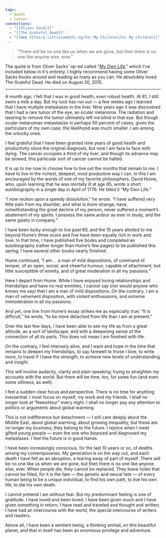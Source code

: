 ```yaml
---
tags:
  - Death
  - Cancer
connections:
  - "[[Oliver Sacks]]"
  - "[[The Grateful Dead]]"
  - "[[Web SItes/a.littlesomethi.ng/For My Children|For My Children]]"
---
```

> "There will be no one like us when we are gone, but then there is no one like anyone else, ever."

The quote is from Oliver Sacks' op-ed called "[My Own Life](https://www.nytimes.com/2015/02/19/opinion/oliver-sacks-on-learning-he-has-terminal-cancer.html)," which I've included below in it's entirety. I highly recommend having some Oliver Sacks books around and reading as many as you can. He absolutely loved The Grateful Dead. He died on August 30, 2015.

---

A month ago, I felt that I was in good health, even robust health. At 81, I still swim a mile a day. But my luck has run out — a few weeks ago I learned that I have multiple metastases in the liver. Nine years ago it was discovered that I had a rare tumor of the eye, an ocular melanoma. The radiation and lasering to remove the tumor ultimately left me blind in that eye. But though ocular melanomas metastasize in perhaps 50 percent of cases, given the particulars of my own case, the likelihood was much smaller. I am among the unlucky ones.

I feel grateful that I have been granted nine years of good health and productivity since the original diagnosis, but now I am face to face with dying. The cancer occupies a third of my liver, and though its advance may be slowed, this particular sort of cancer cannot be halted.

It is up to me now to choose how to live out the months that remain to me. I have to live in the richest, deepest, most productive way I can. In this I am encouraged by the words of one of my favorite philosophers, David Hume, who, upon learning that he was mortally ill at age 65, wrote a short autobiography in a single day in April of 1776. He titled it “My Own Life.”

“I now reckon upon a speedy dissolution,” he wrote. “I have suffered very little pain from my disorder; and what is more strange, have, notwithstanding the great decline of my person, never suffered a moment’s abatement of my spirits. I possess the same ardour as ever in study, and the same gaiety in company.”

I have been lucky enough to live past 80, and the 15 years allotted to me beyond Hume’s three score and five have been equally rich in work and love. In that time, I have published five books and completed an autobiography (rather longer than Hume’s few pages) to be published this spring; I have several other books nearly finished.

Hume continued, “I am ... a man of mild dispositions, of command of temper, of an open, social, and cheerful humour, capable of attachment, but little susceptible of enmity, and of great moderation in all my passions.”

Here I depart from Hume. While I have enjoyed loving relationships and friendships and have no real enmities, I cannot say (nor would anyone who knows me say) that I am a man of mild dispositions. On the contrary, I am a man of vehement disposition, with violent enthusiasms, and extreme immoderation in all my passions.

And yet, one line from Hume’s essay strikes me as especially true: “It is difficult,” he wrote, “to be more detached from life than I am at present.”

Over the last few days, I have been able to see my life as from a great altitude, as a sort of landscape, and with a deepening sense of the connection of all its parts. This does not mean I am finished with life.

On the contrary, I feel intensely alive, and I want and hope in the time that remains to deepen my friendships, to say farewell to those I love, to write more, to travel if I have the strength, to achieve new levels of understanding and insight.

This will involve audacity, clarity and plain speaking; trying to straighten my accounts with the world. But there will be time, too, for some fun (and even some silliness, as well).

I feel a sudden clear focus and perspective. There is no time for anything inessential. I must focus on myself, my work and my friends. I shall no longer look at “NewsHour” every night. I shall no longer pay any attention to politics or arguments about global warming.

This is not indifference but detachment — I still care deeply about the Middle East, about global warming, about growing inequality, but these are no longer my business; they belong to the future. I rejoice when I meet gifted young people — even the one who biopsied and diagnosed my metastases. I feel the future is in good hands.

I have been increasingly conscious, for the last 10 years or so, of deaths among my contemporaries. My generation is on the way out, and each death I have felt as an abruption, a tearing away of part of myself. There will be no one like us when we are gone, but then there is no one like anyone else, ever. When people die, they cannot be replaced. They leave holes that cannot be filled, for it is the fate — the genetic and neural fate — of every human being to be a unique individual, to find his own path, to live his own life, to die his own death.

I cannot pretend I am without fear. But my predominant feeling is one of gratitude. I have loved and been loved; I have been given much and I have given something in return; I have read and traveled and thought and written. I have had an intercourse with the world, the special intercourse of writers and readers.

Above all, I have been a sentient being, a thinking animal, on this beautiful planet, and that in itself has been an enormous privilege and adventure.